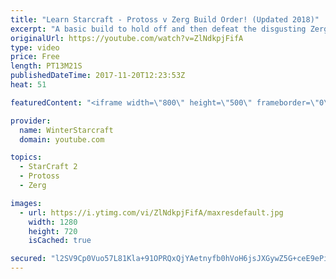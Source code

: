 ```yaml
---
title: "Learn Starcraft - Protoss v Zerg Build Order! (Updated 2018)"
excerpt: "A basic build to hold off and then defeat the disgusting Zerg! Meant for lower level players who have little direction, not for high level players looking for the dankest meta :) -- Watch live at https://www.twitch.tv/wintergaming"
originalUrl: https://youtube.com/watch?v=ZlNdkpjFifA
type: video
price: Free
length: PT13M21S
publishedDateTime: 2017-11-20T12:23:53Z
heat: 51

featuredContent: "<iframe width=\"800\" height=\"500\" frameborder=\"0\" src=\"https://www.youtube.com/embed/ZlNdkpjFifA\" allow=\"accelerometer; autoplay; encrypted-media; gyroscope; picture-in-picture\" allowfullscreen></iframe>"

provider:
  name: WinterStarcraft
  domain: youtube.com

topics:
  - StarCraft 2
  - Protoss
  - Zerg

images:
  - url: https://i.ytimg.com/vi/ZlNdkpjFifA/maxresdefault.jpg
    width: 1280
    height: 720
    isCached: true

secured: "l2SV9Cp0Vuo57L81Kla+91OPRQxQjYAetnyfb0hVoH6jsJXGywZ5G+ceE9ePiGrESQfpd865KhWtS56+0UkEmZ/8sLyHhxnEi2K+kqcTn8f42RhBRmr5cxAG9brV8Usbbxx8drFbbMRNvIMa8ySxEtmeWmwdrfUKgl8KDr2Z26Q6V62asKaVZYqJ5y/zrc/rUPCB/dUJfcx2FNkKfifY1IR6hJLXpqcBZeIronWJ1sPyCFp9uhqRebeeJAStI+uT2oHe8GVnibrFr/EUHSAVLlbOjTDJilQNsZHPoCNeM+oIyZnU5pxaoyhbd2QKnhODt8MeFRGGFneNqFLK/LoYD2oXmlQ44QRqJ6tQmkjxRO9IVjxJIi3NL+XCpNQuCzGEF9F+l8pFVruLFxsZEfLDyQ3eLO8QRFZs2cKW2Q9GPmg=;l6JPAp1/bBT8jk6SRVFlYQ=="
---
```


